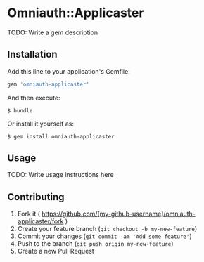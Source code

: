 # Omniauth::Applicaster

TODO: Write a gem description

## Installation

Add this line to your application's Gemfile:

```ruby
gem 'omniauth-applicaster'
```

And then execute:

    $ bundle

Or install it yourself as:

    $ gem install omniauth-applicaster

## Usage

TODO: Write usage instructions here

## Contributing

1. Fork it ( https://github.com/[my-github-username]/omniauth-applicaster/fork )
2. Create your feature branch (`git checkout -b my-new-feature`)
3. Commit your changes (`git commit -am 'Add some feature'`)
4. Push to the branch (`git push origin my-new-feature`)
5. Create a new Pull Request
